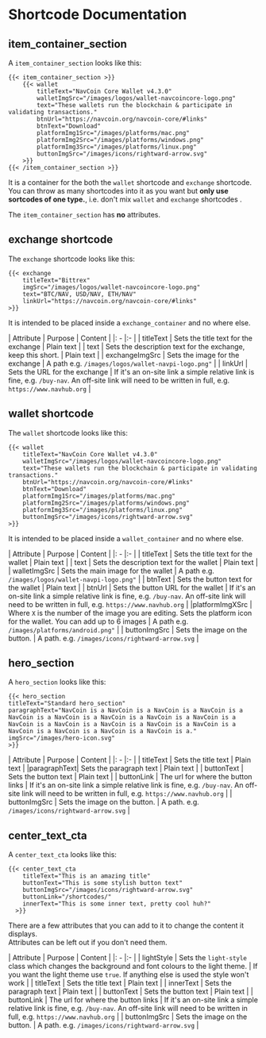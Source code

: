 # Shortcode Documentation

## item_container_section

A `item_container_section` looks like this:

```
{{< item_container_section >}}
    {{< wallet 
        titleText="NavCoin Core Wallet v4.3.0"
        walletImgSrc="/images/logos/wallet-navcoincore-logo.png"
        text="These wallets run the blockchain & participate in validating transactions."
        btnUrl="https://navcoin.org/navcoin-core/#links"
        btnText="Download"
        platformImg1Src="/images/platforms/mac.png"
        platformImg2Src="/images/platforms/windows.png"
        platformImg3Src="/images/platforms/linux.png"
        buttonImgSrc="/images/icons/rightward-arrow.svg"
    >}}
{{< /item_container_section >}}
```

It is a container for the both the `wallet` shortcode and `exchange` shortcode. You can throw as many shortcodes into it as you want but **only use sortcodes of one type.**, i.e. don't mix `wallet` and `exchange` shortcodes .

The `item_container_section` has **no** attributes.

## exchange shortcode

The `exchange` shortcode looks like this:

```
{{< exchange 
    titleText="Bittrex"
    imgSrc="/images/logos/wallet-navcoincore-logo.png"
    text="BTC/NAV, USD/NAV, ETH/NAV"
    linkUrl="https://navcoin.org/navcoin-core/#links"
>}}
```
It is intended to be placed inside a `exchange_container` and no where else.


| Attribute | Purpose | Content |
|: - |:- |
| titleText | Sets the title text for the exchange | Plain text |
| text | Sets the description text for the exchange, keep this short. | Plain text |
| exchangeImgSrc | Sets the image for the exchange | A path e.g. `/images/logos/wallet-navpi-logo.png"` |
| linkUrl | Sets the URL for the exchange | If it's an on-site link a simple relative link is fine, e.g. `/buy-nav`. An off-site link will need to be written in full, e.g. `https://www.navhub.org` |


## wallet shortcode

The `wallet` shortcode looks like this:

```
{{< wallet 
    titleText="NavCoin Core Wallet v4.3.0"
    walletImgSrc="/images/logos/wallet-navcoincore-logo.png"
    text="These wallets run the blockchain & participate in validating transactions."
    btnUrl="https://navcoin.org/navcoin-core/#links"
    btnText="Download"
    platformImg1Src="/images/platforms/mac.png"
    platformImg2Src="/images/platforms/windows.png"
    platformImg3Src="/images/platforms/linux.png"
    buttonImgSrc="/images/icons/rightward-arrow.svg"
>}}
```
It is intended to be placed inside a `wallet_container` and no where else.


| Attribute | Purpose | Content |
|: - |:- |
| titleText | Sets the title text for the wallet | Plain text |
| text | Sets the description text for the wallet | Plain text |
| walletImgSrc | Sets the main image for the wallet | A path e.g. `/images/logos/wallet-navpi-logo.png"` |
| btnText | Sets the button text for the wallet | Plain text |
| btnUrl | Sets the button URL for the wallet | If it's an on-site link a simple relative link is fine, e.g. `/buy-nav`. An off-site link will need to be written in full, e.g. `https://www.navhub.org` |
|platformImgXSrc | Where `X` is the number of the image you are editing. Sets the platform icon for the wallet. You can add up to 6 images | A path e.g. `/images/platforms/android.png"` |
| buttonImgSrc | Sets the image on the button. | A path. e.g. `/images/icons/rightward-arrow.svg` |


## hero_section

A `hero_section` looks like this:

```
{{< hero_section
titleText="Standard hero_section"
paragraphText="NavCoin is a NavCoin is a NavCoin is a NavCoin is a NavCoin is a NavCoin is a NavCoin is a NavCoin is a NavCoin is a NavCoin is a NavCoin is a NavCoin is a NavCoin is a NavCoin is a NavCoin is a NavCoin is a NavCoin is a NavCoin is a."
imgSrc="/images/hero-icon.svg"
>}}
```

| Attribute | Purpose | Content |
|: - |:- |
| titleText | Sets the title text | Plain text |
|paragraphText| Sets the paragraph text | Plain text |
| buttonText | Sets the button text | Plain text |
| buttonLink | The url for where the button links | If it's an on-site link a simple relative link is fine, e.g. `/buy-nav`. An off-site link will need to be written in full, e.g. `https://www.navhub.org` |
| buttonImgSrc | Sets the image on the button. | A path. e.g. `/images/icons/rightward-arrow.svg` |



## center_text_cta

A `center_text_cta` looks like this:

```
{{< center_text_cta
    titleText="This is an amazing title️"
    buttonText="This is some stylish button text"
    buttonImgSrc="/images/icons/rightward-arrow.svg"
    buttonLink="/shortcodes/"
    innerText="This is some inner text, pretty cool huh?"
  >}}
  ```

There are a few attributes that you can add to it to change the content it displays.  
Attributes can be left out if you don't need them.

| Attribute | Purpose | Content |
|: - |:- |
| lightStyle | Sets the `light-style` class which changes the background and font colours to the light theme. | If you want the light theme use `true`.  If anything else is used the style won't work |
| titleText | Sets the title text | Plain text |
| innerText | Sets the paragraph text | Plain text |
| buttonText | Sets the button text | Plain text |
| buttonLink | The url for where the button links | If it's an on-site link a simple relative link is fine, e.g. `/buy-nav`. An off-site link will need to be written in full, e.g. `https://www.navhub.org` |
| buttonImgSrc | Sets the image on the button. | A path. e.g. `/images/icons/rightward-arrow.svg` |